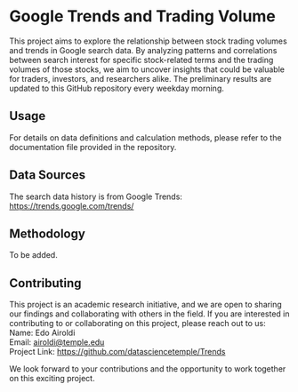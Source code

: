 # Google Trends and Trading Volume 

This project aims to explore the relationship between stock trading volumes and trends in Google search data. By analyzing patterns and correlations between search interest for specific stock-related terms and the trading volumes of those stocks, we aim to uncover insights that could be valuable for traders, investors, and researchers alike. The preliminary results are updated to this GitHub repository every weekday morning.

## Usage
For details on data definitions and calculation methods, please refer to the documentation file provided in the repository.

## Data Sources
The search data history is from Google Trends: https://trends.google.com/trends/ 

## Methodology
To be added. 

## Contributing
This project is an academic research initiative, and we are open to sharing our findings and collaborating with others in the field. If you are interested in contributing to or collaborating on this project, please reach out to us: <br>
Name: Edo Airoldi <br>
Email: airoldi@temple.edu  <br>
Project Link: https://github.com/datasciencetemple/Trends  <br>

We look forward to your contributions and the opportunity to work together on this exciting project.


